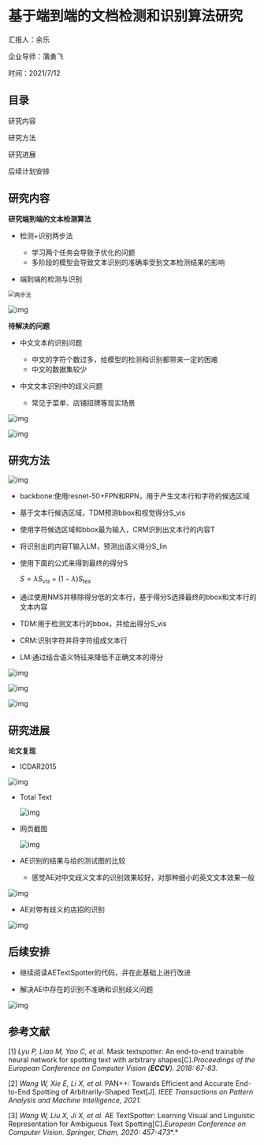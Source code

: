 # 基于端到端的文档检测和识别算法研究

汇报人：余乐

企业导师：蒲勇飞

时间：2021/7/12



## 目录

研究内容

研究方法

研究进展

后续计划安排



## 研究内容

**研究端到端的文本检测算法**

- 检测+识别两步法
  - 学习两个任务会导致子优化的问题
  - 多阶段的模型会导致文本识别的准确率受到文本检测结果的影响

- 端到端的检测与识别



<img src="img\twostage.jpg" alt="两步法" style="zoom: 80%;" />

![img](img\onestage.jpg)

**待解决的问题**

- 中文文本的识别问题
  - 中文的字符个数过多，给模型的检测和识别都带来一定的困难
  - 中文的数据集较少



- 中文文本识别中的歧义问题
  - 常见于菜单、店铺招牌等现实场景

![img](img\mune.jpg)

![img](img\dianzhao.jpg)



## 研究方法

![img](img\pipeline.jpg)

- backbone:使用resnet-50+FPN和RPN，用于产生文本行和字符的候选区域

- 基于文本行候选区域，TDM预测bbox和视觉得分S_vis

- 使用字符候选区域和bbox最为输入，CRM识别出文本行的内容T

- 将识别出的内容T输入LM，预测出语义得分S_lin

- 使用下面的公式来得到最终的得分S

  $S=\lambda S_{vis} + (1-\lambda) S_{tex}$

- 通过使用NMS并移除得分低的文本行，基于得分S选择最终的bbox和文本行的文本内容



- TDM:用于检测文本行的bbox，并给出得分S_vis
- CRM:识别字符并将字符组成文本行
- LM:通过结合语义特征来降低不正确文本的得分



![img](img\TDM.jpg)

![img](img\CRM.jpg)

![img](img\LM.jpg)



## 研究进展

**论文复现**

- ICDAR2015

![img](img\icdar.jpg)

- Total Text

  ![img](img\total.jpg)

- 网页截图

  ![img](img\jietu.jpg)

- AE识别的结果与给的测试图的比较
  - 感觉AE对中文歧义文本的识别效果较好，对那种细小的英文文本效果一般

![img](img\duibi.jpg)

- AE对带有歧义的店招的识别

![img](img\zhaopai.jpg)



## 后续安排

- 继续阅读AETextSpotter的代码，并在此基础上进行改进

- 解决AE中存在的识别不准确和识别歧义问题

![img](img\mistake.jpg)



## 参考文献

[1] *Lyu* *P, Liao M, Yao C, et al.* Mask textspotter: An end-to-end trainable neural network for spotting text with arbitrary shapes[C].*Proceedings of the European Conference on Computer Vision (**ECCV**). 2018: 67-83.*



[2] *Wang W,* *Xie* *E, Li X, et al*. PAN++: Towards Efficient and Accurate End-to-End Spotting of Arbitrarily-Shaped Text[J]. *IEEE Transactions on Pattern Analysis and Machine Intelligence, 2021.*



[3] *Wang W, Liu X,* *Ji* *X, et al.* AE TextSpotter: Learning Visual and Linguistic Representation for Ambiguous Text Spotting[C].*European* *Conference on Computer Vision. Springer, Cham, 2020: 457-473**.*
